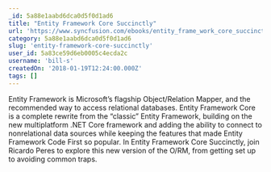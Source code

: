 ```yaml
---
_id: 5a88e1aabd6dca0d5f0d1ad6
title: "Entity Framework Core Succinctly"
url: 'https://www.syncfusion.com/ebooks/entity_frame_work_core_succinctly'
category: 5a88e1aabd6dca0d5f0d1ad6
slug: 'entity-framework-core-succinctly'
user_id: 5a83ce59d6eb0005c4ecda2c
username: 'bill-s'
createdOn: '2018-01-19T12:24:00.000Z'
tags: []
---
```


Entity Framework is Microsoft’s flagship Object/Relation Mapper, and the recommended way to access relational databases. Entity Framework Core is a complete rewrite from the “classic” Entity Framework, building on the new multiplatform .NET Core framework and adding the ability to connect to nonrelational data sources while keeping the features that made Entity Framework Code First so popular. In Entity Framework Core Succinctly, join Ricardo Peres to explore this new version of the O/RM, from getting set up to avoiding common traps.
